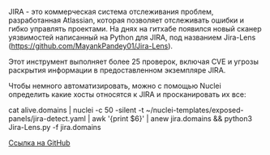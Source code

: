 JIRA - это коммерческая система отслеживания проблем, разработанная Atlassian, которая позволяет отслеживать ошибки и гибко управлять проектами. На днях на гитхабе появился новый сканер уязвимостей написанный на Python для JIRA, под названием Jira-Lens (https://github.com/MayankPandey01/Jira-Lens).

Этот инструмент выполняет более 25 проверок, включая CVE и угрозы раскрытия информации в предоставленном экземпляре JIRA.

Чтобы немного автоматизировать, можно с помощью Nuclei определить какие хосты относятся к JIRA и просканировать их все:

cat alive.domains | nuclei -c 50 -silent -t ~/nuclei-templates/exposed-panels/jira-detect.yaml | awk '{print $6}' | anew jira.domains && python3 Jira-Lens.py -f jira.domains

[Ссылка на GitHub](https://github.com/MayankPandey01/Jira-Lens)